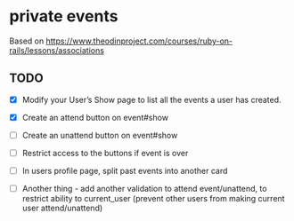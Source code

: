 # private events

Based on https://www.theodinproject.com/courses/ruby-on-rails/lessons/associations

## TODO
- [x] Modify your User’s Show page to list all the events a user has created.
- [x] Create an attend button on event#show
- [ ] Create an unattend button on event#show
- [ ] Restrict access to the buttons if event is over
- [ ] In users profile page, split past events into another card

- [ ] Another thing - add another validation to attend event/unattend, to restrict ability to current_user (prevent other users from making current user attend/unattend)
